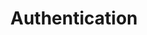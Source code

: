 ---
image: /![API Image](/images/logo.png){:class="img-responsive"}
title: Authentication
position: 1.03
description: You must authenticate before you can get data by using the API.
content_markdown: |-
  ###### The Technopedia Version 6 API uses OAuth for authentication. To authenticate in a new session, you pass the API key in the request header. The API key is provided by Flexera Technopedia support.

  In the following examples, an API key example is used in a cURL example and in the Postman API client. The key `Bearer b93477a9-054b-4878-a16f-d7f5d1f27a7a` is used in both examples.
  <br>
  <br>
  The following example shows the API key in a cURL request:<br>
  <br>
  `curl -G -H "Authorization: Bearer b93477a9-054b-4878-a16f-d7f5d1f27a7a" "https://v6.technopedia.com/tql" --data-urlencode "q=MATCH (s:SOFTWARE_PRODUCT) RETURN s.name"`<br>
  
   {: .success}

  Use the `--data-urlencode` option in the cURL command to encode spaces.<br>
  
  The following example shows where you add the API key to the header of a GET request in the Postman API client:<br>
  <br>
  ![API Image](/images/bearer_token.png){: .img-responsive}<br>

  <br>
  <br>
  #### HTTP Status Codes
  The following table shows the HTTP status codes that are returned by the API.

  | Code | Name | Description |
  | --- | --- | --- |
  | 200 | OK | Success |
  | 201 | Created | Creation Successful |
  | 400 | Bad Request | Request can't be processed |
  | 403 | Forbidden | Failed to authenticate |

  <br>
  <br>

left_code_blocks:
  - code_block: |-
      curl -G -H "Authorization: Bearer b93477a9-054b-4878-a16f-d7f5d1f27a7a" "https://v6.technopedia.com/tql" --data-urlencode "q=MATCH (s:SOFTWARE_PRODUCT) RETURN s.name"

      curl -G -H "Authorization: Bearer b93477a9-054b-4878-a16f-d7f5d1f27a7a" "https://v6.technopedia.com/tql" --data-urlencode "q=MATCH (n:SOFTWARE_PRODUCT) WHERE n.name = "PDF Converter" RETURN n
    title: cURL examples
    language: bash
  - code_block: |-
        GET: https://v6.technopedia.com/tql?q=MATCH (s:SOFTWARE_PRODUCT) RETURN s.name

        GET: https://v6.technopedia.com/tql?q=MATCH (n:SOFTWARE_PRODUCT) WHERE n.name = "PDF Converter" RETURN n
    title: GET request examples
    language: bash
right_code_blocks:
  - code_block: |2-
      {
        "id": 3,
        "status": "deleted"
      }



 






    title: Response
    language: json
  - code_block: |2-
      {
        "error": true,
        "message": "Book doesn't exist"
      }
    title: Error
    language: json

  
---